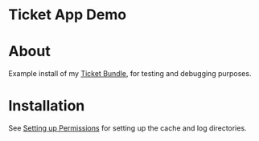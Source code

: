Ticket App Demo
===============

# About

Example install of my [Ticket Bundle](https://github.com/hackzilla/TicketBundle), for testing and debugging purposes.


# Installation

See [Setting up Permissions](http://symfony.com/doc/2.7/book/installation.html) for setting up the cache and log directories.


